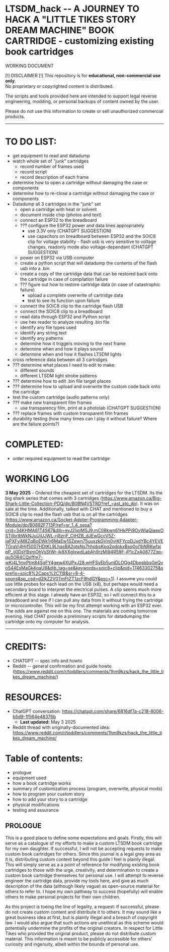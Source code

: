 # LTSDM_hack -- A JOURNEY TO HACK A "LITTLE TIKES STORY DREAM MACHINE" BOOK CARTRIDGE - customizing existing book cartridges
WORKING DOCUMENT

[!] DISCLAIMER [!]
This repository is for **educational, non-commercial use only**.  
No proprietary or copyrighted content is distributed.

The scripts and tools provided here are intended to support legal reverse engineering, modding, or personal backups of content owned by the user.

Please do not use this information to create or sell unauthorized commercial products.

---
# TO DO LIST:
- get equipment to read and datadump
- watch whole set of "junk" cartridges
  - record number of frames used
  - record script
  - record description of each frame
- determine how to open a cartridge without damaging the case or components
- determine how to re-close a cartridge without damaging the case or components
- Datadump all 3 cartridges in the "junk" set
  - open a cartridge with heat or solvent
  - document inside chip (photos and text)
  - connect an ESP32 to the breadboard
  - ??? configure the ESP32 power and data lines appropriately
    - use 3.3V only (CHATGPT SUGGESTION)
    - use capacitors on breadboard between ESP32 and the SOIC8 clip for voltage stability - flash usb is very sensitive to voltage changes, readonly mode also voltage-dependant (CHATGPT SUGGESTION)
  - power on ESP32 via USB-computer
  - create a python script that will datadump the contents of the flash usb into a .bin
  - create a copy of the cartridge data that can be restored back onto the cartridge in case of compilation failure
  - ??? figure out how to restore cartridge data (in case of catastrophic failure)
    - upload a complete overwrite of cartridge data
    - test to see its function upon failure
  - connect the SOIC8 clip to the cartridge flash USB
  - connect the SOIC8 clip to a breadboard
  - read data through ESP32 and Python script
  - use hex reader to analyze resulting .bin file
  - identify any file types used
  - identify any string text
  - identify any patterns
  - determine how it triggers moving to the next frame
  - determine when and how it plays sound
  - determine when and how it flashes LTSDM lights
- cross reference data between all 3 cartridges
- ??? determine what places I need to edit to make:
  - different sounds
  - different LTSDM light strobe patterns
- ??? determine how to edit .bin file target places
- ??? determine how to upload and overwrite the custom code back onto the cartridge
- test the custom cartridge (audio patterns only)
- ??? make new transparent film frames
  - use transparency film, print at a photolab (CHATGPT SUGGESTION)
- ??? replace frames with custom transparent film frames
- durability testing (how many times can I play it without failure? Where are the failure points?)

# COMPLETED:
- order required equipment to read the cartridge


# WORKING LOG
**3 May 2025** - Ordered the cheapest set of cartridges for the LTSDM. Its the big shark series that comes with 3 cartridges (https://www.amazon.ca/Big-Shark-Little-Collection-PDQ/dp/B0BN4VSTRD?ref_=ast_sto_dp). 
It was on sale at the time. Additionally, talked with CHAT and mentioned to buy a SOIC8 clip to read the flash usb that is on all the cartridges (https://www.amazon.ca/Socket-Adpter-Programming-Adapter-Module/dp/B0892F713P/ref=sr_1_4_sspa?crid=34KHMA61T4S67&dib=eyJ2IjoiMSJ9.mC08kwn61HkPPj9OyWiaQiaexOSTiIbrIbWkNJuUiUJWL-rj8zriF_CtHZB_dJEwGccV5Z-IaPXFyiM8ZqBoEWk1r6MaEw1SZewn75uuxzkGVin0vIKFYcpDJxdYBc4YEVETOraVi4Hjf5007HDtKL9LhasBA2qtsNs7hhpbsKpq2qdpkxBsq0ol1bNRKwfajpP_jj0DsYBsmOhVsStWr-ik8XXgIxwdLabAh9rzMi94R59F-jP1cZxA0877Zqp-qu5OR4CQxffm7-wKi4L1mvPtm84SgFY4gew4XUPxJ28.wHFSvEb5untDLOGg4DbpsbbsGeQvo544EsMaGk4qaU8&dib_tag=se&keywords=soic8+clip&qid=1746330275&sprefix=soic8%2Caps%2C118&sr=8-4-spons&sp_csd=d2lkZ2V0TmFtZT1zcF9hdGY&psc=1). I assume you could use little probes for each lead on the USB (x8), but perhaps would need a secondary board to interpret the electrical pulses. A clip seems much more efficient at this stage.
I already have an ESP32, so I will connect this to a breadboard and see if I can pull any data from it without frying the cartridge or microcontroller. This will be my first attempt working with an ESP32 ever. The odds are against me on this one.
The materials are coming tomorrow evening.
Had CHAT provide a preliminary scripts for datadumping the cartridge onto my computer for analysis.

---
# CREDITS:
- CHATGPT -- spec info and howto
- Reddit -- general confirmation and guide howto (https://www.reddit.com/r/toddlers/comments/1hm9kzs/hack_the_little_tikes_dream_machine/)
 

# RESOURCES:
- ChatGPT conversation: https://chatgpt.com/share/6816df7a-c218-8006-b5d9-1f564e48376b
  - **Last updated:** May 3 2025
- Reddit thread with originally-documented idea: https://www.reddit.com/r/toddlers/comments/1hm9kzs/hack_the_little_tikes_dream_machine/


# Table of contents:
- prologue
- equipment used
- how a book cartridge works
- summary of customization process (program, overwrite, physical mods)
- how to program your custom story
- how to add your story to a cartridge
- physical modifications
- testing and assurance

## PROLOGUE
This is a good place to define some expectations and goals. Firstly, this will serve as a catalogue of my efforts to make a custom LTSDM book cartridge for my own daughter. If successful, I will not be accepting requests to make custom book cartridges for others. Since this journal is a legal grey area as it is, distributing custom content beyond this guide I feel is plainly illegal. This will simply serve as a a point of reference for modifying existing book cartridges to those with the urge, creativity, and determination to create a custom book cartridge themselves for personal use. I will attempt to reverse engineer the cartridge data, provide my tools here, and give as much description of the data (although likely vague) as open-source material for others to refer to. I hope my own pathway to success (hopefully) will enable others to make personal projects for their own children.


As this project is toeing the line of legality, a request: If successful, please do not create custom content and distribute it to others. It may sound like a great business idea at first, but is plainly illegal and a breach of copyright law. I would also argue that such actions are unethical as this scheme would potentially undermine the profits of the original creators. In respect for Little Tikes who provided the original product, please do not distribute custom material. This information is meant to be publicly accessible for others' curiosity and ingenuity, albeit within the bounds of personal use.
